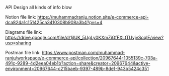 API Design all kinds of info blow

Notion file link: https://muhammadranju.notion.site/e-commerce-api-dca824a1c151425ca3410308b908a3b4?pvs=4

Diagrams file link: https://drive.google.com/file/d/1jlUK_5UgLy0KXmZiGfFXLtTUvjvSoqlE/view?usp=sharing

Postman file link: https://www.postman.com/muhammad-ranju/workspace/e-commerce-api/collection/20967644-1055139c-703a-491c-9289-4d2eea04eb1b?action=share&creator=20967644&active-environment=20967644-c215baeb-9397-489b-8de1-943b5424c351
